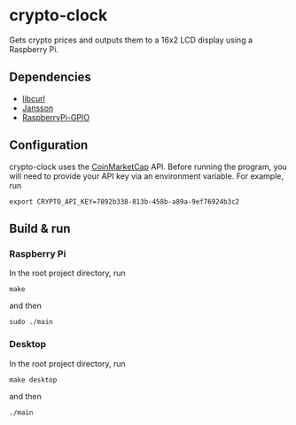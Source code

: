 # crypto-clock

Gets crypto prices and outputs them to a 16x2 LCD display using a Raspberry Pi.

## Dependencies

- [libcurl](https://curl.haxx.se/libcurl/)
- [Jansson](https://github.com/akheron/jansson)
- [RaspberryPi-GPIO](https://github.com/alanbarr/RaspberryPi-GPIO)

## Configuration

crypto-clock uses the [CoinMarketCap](https://coinmarketcap.com) API. Before running the program,
you will need to provide your API key via an environment variable. For example, run

    export CRYPTO_API_KEY=7892b338-813b-458b-a89a-9ef76924b3c2

## Build & run

### Raspberry Pi

In the root project directory, run

    make

and then

    sudo ./main

### Desktop

In the root project directory, run

    make desktop

and then

    ./main
